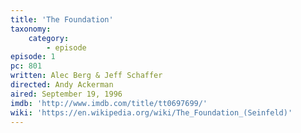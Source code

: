 ```yaml
---
title: 'The Foundation'
taxonomy:
    category:
        - episode
episode: 1
pc: 801
written: Alec Berg & Jeff Schaffer
directed: Andy Ackerman
aired: September 19, 1996
imdb: 'http://www.imdb.com/title/tt0697699/'
wiki: 'https://en.wikipedia.org/wiki/The_Foundation_(Seinfeld)'
---
```

